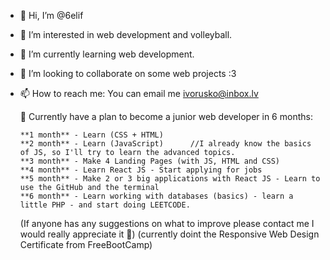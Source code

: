 - 👋 Hi, I’m @6elif
- 👀 I’m interested in web development and volleyball.
- 🌱 I’m currently learning web development.
- 💞️ I’m looking to collaborate on some web projects :3
- 📫 How to reach me: You can email me ivorusko@inbox.lv

  🌟 Currently have a plan to become a junior web developer in 6 months:
  
      **1 month** - Learn (CSS + HTML)
      **2 month** - Learn (JavaScript)      //I already know the basics of JS, so I'll try to learn the advanced topics.
      **3 month** - Make 4 Landing Pages (with JS, HTML and CSS)
      **4 month** - Learn React JS - Start applying for jobs
      **5 month** - Make 2 or 3 big applications with React JS - Learn to use the GitHub and the terminal
      **6 month** - Learn working with databases (basics) - learn a little PHP - and start doing LEETCODE.

  (If anyone has any suggestions on what to improve please contact me I would really appreciate it 🙂)
  (currently doint the Responsive Web Design Certificate from FreeBootCamp)
